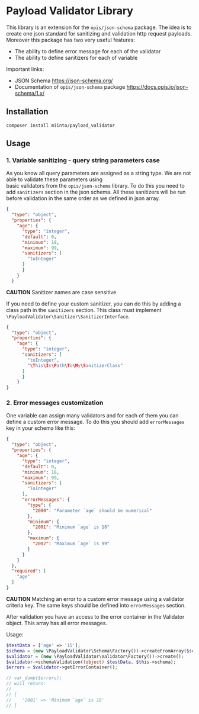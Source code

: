# Payload Validator Library

This library is an extension for the `opis/json-schema` package. The idea is to create one json standard for 
sanitizing and validation http request payloads. Moreover this package has two very useful features:
- The ability to define error message for each of the validator
- The ability to define sanitizers for each of variable

Important links:
- JSON Schema https://json-schema.org/
- Documentation of `opis/json-schema` package https://docs.opis.io/json-schema/1.x/

## Installation

```
composer install miinto/payload_validator
```

## Usage

### 1. Variable sanitizing - query string parameters case

As you know all query parameters are assigned as a string type. We are not able to validate these parameters using  
basic validators from the `opis/json-schema` library. To do this you need to add `sanitizers` section in the json 
schema. All these sanitizers will be run before validation in the same order as we defined in json array. 

```json
{
  "type": "object",      
  "properties": {
    "age": {
      "type": "integer",
      "default": 0,
      "minimum": 18,
      "maximum": 99,
      "sanitizers": [
        "toInteger"
      ]
      }
    }
  }          
```

**CAUTION** Sanitizer names are case sensitive 

If you need to define your custom sanitizer, you can do this by adding a class path in the `sanitizers` section. This 
class must implement `\PayloadValidator\Sanitizer\SanitizerInterface`.
```json
{
  "type": "object",      
  "properties": {
    "age": {
      "type": "integer",          
      "sanitizers": [
        "toInteger",
        "\This\Is\Path\To\My\SanitizerClass"
      ]
      }
    }
}         
```

### 2. Error messages customization

One variable can assign many validators and for each of them you can define a custom error message. To do this you 
should add `errorMessages` key in your schema like this:

```json
{
  "type": "object",  
  "properties": {
    "age": {
      "type": "integer",
      "default": 0,
      "minimum": 18,
      "maximum": 99,
      "sanitizers": [
        "ToInteger"
      ],
      "errorMessages": {
        "type": {
          "2000": "Parameter `age` should be numerical"
        },
        "minimum": {
          "2001": "Minimum `age` is 18"
        },
        "maximum": {
          "2002": "Maximum `age` is 99"
        }
      }
    }
  },
  "required": [
    "age"
  ]
}
```

**CAUTION** Matching an error to a custom error message using a validator criteria key. The same keys should be defined
into `errorMessages` section.

After validation you have an access to the error container in the Validator object. This array has all error 
messages.

Usage:

```php                
$testData = ['age' => '15'];
$schema = (new \PayloadValidator\Schema\Factory())->createFromArray($schemaAsArray);
$validator = (new \PayloadValidator\Validator\Factory())->create();
$validator->schemaValidation((object) $testData, $this->schema);
$errors = $validator->getErrorContainer();

// var_dump($errors);
// will return:
//
// [
//    '2001' => 'Minimum `age` is 18'
// ]
```